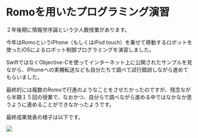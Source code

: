 # Romoを用いたプログラミング演習

２年後期に情報学序論という少人数授業があります。

今年はRomoというiPhone（もしくはiPod touch）を乗せて移動するロボットを使ったiOSによるロボット制御プログラミングを演習しました。

SwiftではなくObjective-Cを使ってインターネット上に公開されたサンプルを見ながら、iPhoneへの実機転送なども自分たちで調べて試行錯誤しながら進めてもらいました。

最終的には複数のRomoで行進のようなことをさせたかったのですが、残念ながら半期１５回の授業で、なおかつ、自分らで調べながら進める中ではなかなか思うように進めることができなかったようです。

最終成果発表の様子は以下です。

[![](https://img.youtube.com/vi/nPin1OilLKA/0.jpg)](https://www.youtube.com/watch?v=nPin1OilLKA)
